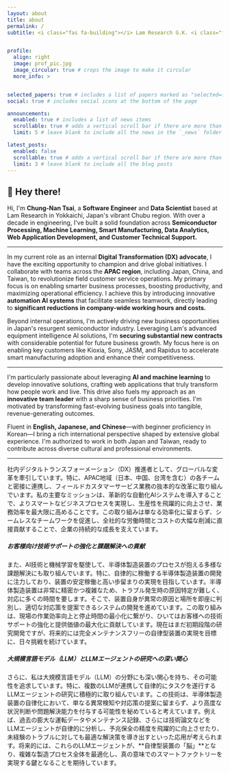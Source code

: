 ```yaml
---
layout: about
title: about
permalink: /
subtitle: <i class="fas fa-building"></i> Lam Research G.K. <i class="fas fa-map-marker-alt"></i> Yokkaichi, Mie Prefecture, Japan 🇯🇵


profile:
  align: right
  image: prof_pic.jpg
  image_circular: true # crops the image to make it circular
  more_info: >


selected_papers: true # includes a list of papers marked as "selected={true}"
social: true # includes social icons at the bottom of the page

announcements:
  enabled: true # includes a list of news items
  scrollable: true # adds a vertical scroll bar if there are more than 3 news items
  limit: 5 # leave blank to include all the news in the `_news` folder

latest_posts:
  enabled: false
  scrollable: true # adds a vertical scroll bar if there are more than 3 new posts items
  limit: 3 # leave blank to include all the blog posts
---
```

## 👋 Hey there! 
Hi, I'm **Chung-Nan Tsai**, a **Software Engineer** and **Data Scientist** based at Lam Research in Yokkaichi, Japan's vibrant Chubu region. With over a decade in engineering, I've built a solid foundation across **Semiconductor Processing, Machine Learning, Smart Manufacturing, Data Analytics, Web Application Development, and Customer Technical Support.**

---

In my current role as an internal **Digital Transformation (DX) advocate**, I have the exciting opportunity to champion and drive global initiatives. I collaborate with teams across the **APAC region**, including Japan, China, and Taiwan, to revolutionize field customer service operations. My primary focus is on enabling smarter business processes, boosting productivity, and maximizing operational efficiency. I achieve this by introducing innovative **automation AI systems** that facilitate seamless teamwork, directly leading to **significant reductions in company-wide working hours and costs.**

Beyond internal operations, I'm actively driving new business opportunities in Japan's resurgent semiconductor industry. Leveraging Lam's advanced equipment intelligence AI solutions, I'm **securing substantial new contracts** with considerable potential for future business growth. My focus here is on enabling key customers like Kioxia, Sony, JASM, and Rapidus to accelerate smart manufacturing adoption and enhance their competitiveness.

---

I'm particularly passionate about leveraging **AI and machine learning** to develop innovative solutions, crafting web applications that truly transform how people work and live. This drive also fuels my approach as an **innovative team leader** with a sharp sense of business priorities. I'm motivated by transforming fast-evolving business goals into tangible, revenue-generating outcomes.

Fluent in **English, Japanese, and Chinese**—with beginner proficiency in Korean—I bring a rich international perspective shaped by extensive global experience. I'm authorized to work in both Japan and Taiwan, ready to contribute across diverse cultural and professional environments.

---

社内デジタルトランスフォーメーション（DX）推進者として、グローバルな変革を牽引しています。特に、APAC地域（日本、中国、台湾を含む）の各チームと密接に連携し、フィールドカスタマーサービス業務の抜本的な改革に取り組んでいます。私の主要なミッションは、革新的な自動化AIシステムを導入することで、よりスマートなビジネスプロセスを実現し、生産性を飛躍的に向上させ、業務効率を最大限に高めることです。この取り組みは単なる効率化に留まらず、シームレスなチームワークを促進し、全社的な労働時間とコストの大幅な削減に直接貢献することで、企業の持続的な成長を支えています。

##### お客様向け技術サポートの強化と課題解決への貢献
また、AI技術と機械学習を駆使して、半導体製造装置のプロセスが抱える多様な課題解決にも取り組んでいます。特に、自律的に稼働する半導体製造装置の開発に注力しており、装置の安定稼働と高い歩留まりの実現を目指しています。半導体製造装置は非常に精密かつ複雑なため、トラブル発生時の原因特定が難しく、対応に多くの時間を要します。そこで、装置自身が異常の原因と場所を即座に判別し、適切な対応策を提案できるシステムの開発を進めています。この取り組みは、現場の作業効率向上と停止時間の最小化に繋がり、ひいてはお客様への技術サポートの強化と提供価値の最大化に貢献しています。現在はまだ初期段階の研究開発ですが、将来的には完全メンテナンスフリーの自律型装置の実現を目標に、日々挑戦を続けています。

##### 大規模言語モデル（LLM）とLLMエージェントの研究への深い関心
さらに、私は大規模言語モデル（LLM）の分野にも深い関心を持ち、その可能性を追求しています。特に、複数のLLMが連携して自律的にタスクを遂行するLLMエージェントの研究に積極的に取り組んでいます。この技術は、半導体製造装置の自律化において、単なる異常検知や対応策の提案に留まらず、より高度な状況判断や問題解決能力を付与する可能性を秘めていると考えています。例えば、過去の膨大な運転データやメンテナンス記録、さらには技術論文などをLLMエージェントが自律的に分析し、予兆保全の精度を飛躍的に向上させたり、未経験のトラブルに対しても最適な解決策を導き出すといった応用が考えられます。将来的には、これらのLLMエージェントが、**自律型装置の「脳」**となり、複雑な製造プロセス全体を最適化し、真の意味でのスマートファクトリーを実現する鍵となることを期待しています。


